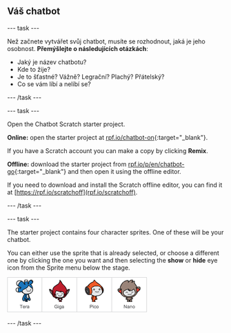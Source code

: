 ## Váš chatbot

\--- task \---

Než začnete vytvářet svůj chatbot, musíte se rozhodnout, jaká je jeho osobnost. **Přemýšlejte o následujících otázkách**:

+ Jaký je název chatbotu?
+ Kde to žije?
+ Je to šťastné? Vážně? Legrační? Plachý? Přátelský?
+ Co se vám líbí a nelíbí se?

\--- /task \---

\--- task \---

Open the Chatbot Scratch starter project.

**Online:** open the starter project at [rpf.io/chatbot-on](http://rpf.io/chatbot-on){:target="_blank"}.

If you have a Scratch account you can make a copy by clicking **Remix**.

**Offline:** download the starter project from [rpf.io/p/en/chatbot-go](http://rpf.io/p/en/chatbot-go){:target="_blank"} and then open it using the offline editor.

If you need to download and install the Scratch offline editor, you can find it at [https://rpf.io/scratchoff](rpf.io/scratchoff).

\--- /task \---

\--- task \---

The starter project contains four character sprites. One of these will be your chatbot.

You can either use the sprite that is already selected, or choose a different one by clicking the one you want and then selecting the **show** or **hide** eye icon from the Sprite menu below the stage.

![Choose a character](images/chatbot-characters.png)

\--- /task \---